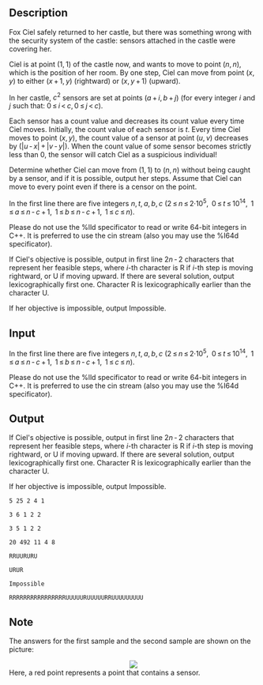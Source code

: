 ## Description

<div><p>Fox Ciel safely returned to her castle, but there was something wrong with the security system of the castle: sensors attached in the castle were covering her.</p><p>Ciel is at point <span class="tex-span">(1, 1)</span> of the castle now, and wants to move to point <span class="tex-span">(<i>n</i>, <i>n</i>)</span>, which is the position of her room. By one step, Ciel can move from point <span class="tex-span">(<i>x</i>, <i>y</i>)</span> to either <span class="tex-span">(<i>x</i> + 1, <i>y</i>)</span> (rightward) or <span class="tex-span">(<i>x</i>, <i>y</i> + 1)</span> (upward).</p><p>In her castle, <span class="tex-span"><i>c</i><sup class="upper-index">2</sup></span> sensors are set at points <span class="tex-span">(<i>a</i> + <i>i</i>, <i>b</i> + <i>j</i>)</span> (for every integer <span class="tex-span"><i>i</i></span> and <span class="tex-span"><i>j</i></span> such that: <span class="tex-span">0 ≤ <i>i</i> &lt; <i>c</i>, 0 ≤ <i>j</i> &lt; <i>c</i></span>).</p><p>Each sensor has a count value and decreases its count value every time Ciel moves. Initially, the count value of each sensor is <span class="tex-span"><i>t</i></span>. Every time Ciel moves to point <span class="tex-span">(<i>x</i>, <i>y</i>)</span>, the count value of a sensor at point <span class="tex-span">(<i>u</i>, <i>v</i>)</span> decreases by (<span class="tex-span">|<i>u</i> - <i>x</i>| + |<i>v</i> - <i>y</i>|</span>). When the count value of some sensor becomes <span class="tex-font-style-bf">strictly less than</span> <span class="tex-span">0</span>, the sensor will catch Ciel as a suspicious individual!</p><p>Determine whether Ciel can move from <span class="tex-span">(1, 1)</span> to <span class="tex-span">(<i>n</i>, <i>n</i>)</span> without being caught by a sensor, and if it is possible, output her steps. Assume that Ciel can move to every point even if there is a censor on the point.</p></div><div class="input-specification"><p>In the first line there are five integers <span class="tex-span"><i>n</i>, <i>t</i>, <i>a</i>, <i>b</i>, <i>c</i></span> (<span class="tex-span">2 ≤ <i>n</i> ≤ 2·10<sup class="upper-index">5</sup>, </span> <span class="tex-span">0 ≤ <i>t</i> ≤ 10<sup class="upper-index">14</sup>, </span> <span class="tex-span">1 ≤ <i>a</i> ≤ <i>n</i> - <i>c</i> + 1, </span> <span class="tex-span">1 ≤ <i>b</i> ≤ <i>n</i> - <i>c</i> + 1, </span> <span class="tex-span">1 ≤ <i>c</i> ≤ <i>n</i></span>).</p><p>Please do not use the <span class="tex-font-style-tt">%lld</span> specificator to read or write 64-bit integers in C++. It is preferred to use the <span class="tex-font-style-tt">cin</span> stream (also you may use the <span class="tex-font-style-tt">%I64d</span> specificator).</p></div><div class="output-specification"><p>If Ciel's objective is possible, output in first line <span class="tex-span">2<i>n</i> - 2</span> characters that represent her feasible steps, where <span class="tex-span"><i>i</i></span>-th character is <span class="tex-font-style-tt">R</span> if <span class="tex-span"><i>i</i></span>-th step is moving rightward, or <span class="tex-font-style-tt">U</span> if moving upward. If there are several solution, output <span class="tex-font-style-bf">lexicographically first</span> one. Character <span class="tex-font-style-tt">R</span> is lexicographically earlier than the character <span class="tex-font-style-tt">U</span>.</p><p>If her objective is impossible, output <span class="tex-font-style-tt">Impossible</span>.</p></div>

## Input

<p>In the first line there are five integers <span class="tex-span"><i>n</i>, <i>t</i>, <i>a</i>, <i>b</i>, <i>c</i></span> (<span class="tex-span">2 ≤ <i>n</i> ≤ 2·10<sup class="upper-index">5</sup>, </span> <span class="tex-span">0 ≤ <i>t</i> ≤ 10<sup class="upper-index">14</sup>, </span> <span class="tex-span">1 ≤ <i>a</i> ≤ <i>n</i> - <i>c</i> + 1, </span> <span class="tex-span">1 ≤ <i>b</i> ≤ <i>n</i> - <i>c</i> + 1, </span> <span class="tex-span">1 ≤ <i>c</i> ≤ <i>n</i></span>).</p><p>Please do not use the <span class="tex-font-style-tt">%lld</span> specificator to read or write 64-bit integers in C++. It is preferred to use the <span class="tex-font-style-tt">cin</span> stream (also you may use the <span class="tex-font-style-tt">%I64d</span> specificator).</p>

## Output

<p>If Ciel's objective is possible, output in first line <span class="tex-span">2<i>n</i> - 2</span> characters that represent her feasible steps, where <span class="tex-span"><i>i</i></span>-th character is <span class="tex-font-style-tt">R</span> if <span class="tex-span"><i>i</i></span>-th step is moving rightward, or <span class="tex-font-style-tt">U</span> if moving upward. If there are several solution, output <span class="tex-font-style-bf">lexicographically first</span> one. Character <span class="tex-font-style-tt">R</span> is lexicographically earlier than the character <span class="tex-font-style-tt">U</span>.</p><p>If her objective is impossible, output <span class="tex-font-style-tt">Impossible</span>.</p>





```input1
5 25 2 4 1

```




```input2
3 6 1 2 2

```




```input3
3 5 1 2 2

```




```input4
20 492 11 4 8

```




```output1
RRUURURU

```




```output2
URUR

```




```output3
Impossible

```




```output4
RRRRRRRRRRRRRRRRUUUUURUUUUURRUUUUUUUUU

```



## Note

<p>The answers for the first sample and the second sample are shown on the picture: </p><center> <img class="tex-graphics" src="file://lMYpdKAH.png" style="max-width: 100.0%;max-height: 100.0%;"> </center> Here, a red point represents a point that contains a sensor.
